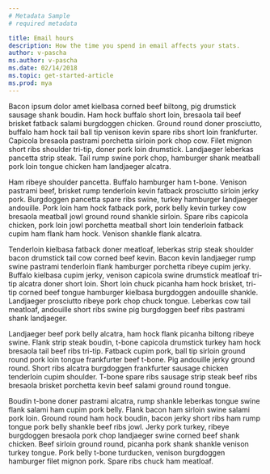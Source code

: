 ```yaml
---
# Metadata Sample
# required metadata

title: Email hours
description: How the time you spend in email affects your stats.
author: v-pascha
ms.author: v-pascha
ms.date: 02/14/2018
ms.topic: get-started-article
ms.prod: mya
---
```



Bacon ipsum dolor amet kielbasa corned beef biltong, pig drumstick sausage shank boudin. Ham hock buffalo short loin, bresaola tail beef brisket fatback salami burgdoggen chicken. Ground round doner prosciutto, buffalo ham hock tail ball tip venison kevin spare ribs short loin frankfurter. Capicola bresaola pastrami porchetta sirloin pork chop cow. Filet mignon short ribs shoulder tri-tip, doner pork loin drumstick. Landjaeger leberkas pancetta strip steak. Tail rump swine pork chop, hamburger shank meatball pork loin tongue chicken ham landjaeger alcatra.

Ham ribeye shoulder pancetta. Buffalo hamburger ham t-bone. Venison pastrami beef, brisket rump tenderloin kevin fatback prosciutto sirloin jerky pork. Burgdoggen pancetta spare ribs swine, turkey hamburger landjaeger andouille. Pork loin ham hock fatback pork, pork belly kevin turkey cow bresaola meatball jowl ground round shankle sirloin. Spare ribs capicola chicken, pork loin jowl porchetta meatball short loin tenderloin fatback cupim ham flank ham hock. Venison shankle flank alcatra.

Tenderloin kielbasa fatback doner meatloaf, leberkas strip steak shoulder bacon drumstick tail cow corned beef kevin. Bacon kevin landjaeger rump swine pastrami tenderloin flank hamburger porchetta ribeye cupim jerky. Buffalo kielbasa cupim jerky, venison capicola swine drumstick meatloaf tri-tip alcatra doner short loin. Short loin chuck picanha ham hock brisket, tri-tip corned beef tongue hamburger kielbasa burgdoggen andouille shankle. Landjaeger prosciutto ribeye pork chop chuck tongue. Leberkas cow tail meatloaf, andouille short ribs swine pig burgdoggen beef ribs pastrami shank landjaeger.

Landjaeger beef pork belly alcatra, ham hock flank picanha biltong ribeye swine. Flank strip steak boudin, t-bone capicola drumstick turkey ham hock bresaola tail beef ribs tri-tip. Fatback cupim pork, ball tip sirloin ground round pork loin tongue frankfurter beef t-bone. Pig andouille jerky ground round. Short ribs alcatra burgdoggen frankfurter sausage chicken tenderloin cupim shoulder. T-bone spare ribs sausage strip steak beef ribs bresaola brisket porchetta kevin beef salami ground round tongue.

Boudin t-bone doner pastrami alcatra, rump shankle leberkas tongue swine flank salami ham cupim pork belly. Flank bacon ham sirloin swine salami pork loin. Ground round ham hock boudin, bacon jerky short ribs ham rump tongue pork belly shankle beef ribs jowl. Jerky pork turkey, ribeye burgdoggen bresaola pork chop landjaeger swine corned beef shank chicken. Beef sirloin ground round, picanha pork shank shankle venison turkey tongue. Pork belly t-bone turducken, venison burgdoggen hamburger filet mignon pork. Spare ribs chuck ham meatloaf.
